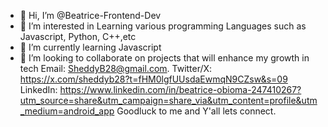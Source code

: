 - 👋 Hi, I’m @Beatrice-Frontend-Dev
- 👀 I’m interested in Learning various programming Languages such as Javascript, Python, C++,etc
- 🌱 I’m currently learning Javascript
- 💞️ I’m looking to collaborate on projects that will enhance my growth in tech
 Email: SheddyB28@gmail.com.
Twitter/X: https://x.com/sheddyb28?t=fHM0lgfUUsdaEwmqN9CZsw&s=09
LinkedIn: https://www.linkedin.com/in/beatrice-obioma-247410267?utm_source=share&utm_campaign=share_via&utm_content=profile&utm_medium=android_app
Goodluck to me and Y'all
lets connect.
<!---
Beatrice-Frontend-Dev/Beatrice-Frontend-Dev is a ✨ special ✨ repository because its `README.md` (this file) appears on your GitHub profile.
You can click the Preview link to take a look at your changes.
--->

